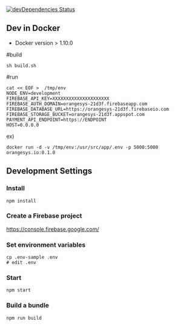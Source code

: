 [![devDependencies Status](https://david-dm.org/orangesys/orangesys.io/dev-status.svg)](https://david-dm.org/orangesys/orangesys.io?type=dev)

## Dev in Docker
- Docker version > 1.10.0

#build
```
sh build.sh
```
#run

```
cat << EOF >  /tmp/env
NODE_ENV=development
FIREBASE_API_KEY=XXXXXXXXXXXXXXXXXXXXX
FIREBASE_AUTH_DOMAIN=orangesys-21d3f.firebaseapp.com
FIREBASE_DATABASE_URL=https://orangesys-21d3f.firebaseio.com
FIREBASE_STORAGE_BUCKET=orangesys-21d3f.appspot.com
PAYMENT_API_ENDPOINT=https://ENDPOINT
HOST=0.0.0.0
```

ex)
```
docker run -d -v /tmp/env:/usr/src/app/.env -p 5000:5000 orangesys.io:0.1.0
```

## Development Settings

### Install

```
npm install
```

### Create a Firebase project

https://console.firebase.google.com/

### Set environment variables

```
cp .env-sample .env
# edit .env
```

### Start

```
npm start
```

### Build a bundle

```
npm run build
```
